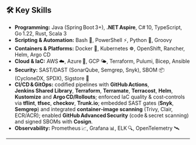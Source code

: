 ## 🛠️ Key Skills

- **Programming:** Java (Spring Boot 3+), **.NET Aspire**, C# 10, TypeScript, Go 1.22, Rust, Scala 3
- **Scripting & Automation:** Bash 🐚, PowerShell ⚡, Python 🐍, Groovy
- **Containers & Platforms:** Docker 🐳, Kubernetes ☸️, OpenShift, Rancher, Helm, Argo CD
- **Cloud & IaC:** AWS ☁️, Azure 🔷, GCP 🌤️, Terraform, Pulumi, Bicep, Ansible
- **Security:** SAST/DAST (SonarQube, Semgrep, Snyk), SBOM 📦 (CycloneDX, SPDX), Sigstore 🔏
- **CI/CD & GitOps:** codified pipelines with **GitHub Actions**, **Jenkins Shared Library**,
  **Terraform**, **Terramate**, **Terracost**, **Helm**, **Kustomize** and **Argo CD/Rollouts**;
  enforced IaC quality & cost‑controls via **tflint**, **tfsec**, **checkov**, **Trunk.io**;
  embedded SAST gates (**Snyk**, **Semgrep**) and integrated **container‑image scanning** (Trivy,
  Clair, ECR/ACR); enabled **GitHub Advanced Security** (code & secret scanning) and signed SBOMs
  with **Cosign**.
- **Observability:** Prometheus 📈, Grafana 📊, ELK 🔍, OpenTelemetry 🛰️

---
